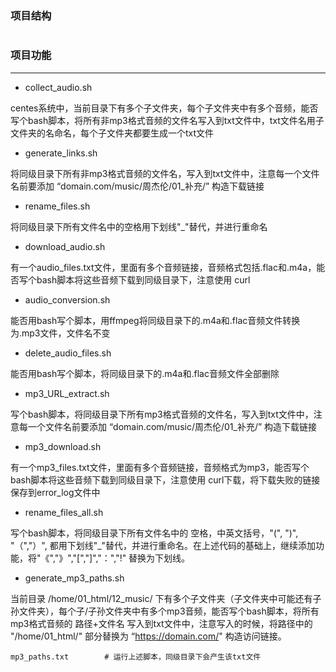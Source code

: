 ### 项目结构
```

```


### 项目功能
---

- collect_audio.sh  

centes系统中，当前目录下有多个子文件夹，每个子文件夹中有多个音频，能否写个bash脚本，将所有非mp3格式音频的文件名写入到txt文件中，txt文件名用子文件夹的名命名，每个子文件夹都要生成一个txt文件

- generate_links.sh

将同级目录下所有非mp3格式音频的文件名，写入到txt文件中，注意每一个文件名前要添加 “domain.com/music/周杰伦/01_补充/” 构造下载链接

- rename_files.sh

将同级目录下所有文件名中的空格用下划线"_"替代，并进行重命名

- download_audio.sh

有一个audio_files.txt文件，里面有多个音频链接，音频格式包括.flac和.m4a，能否写个bash脚本将这些音频下载到同级目录下，注意使用 curl

- audio_conversion.sh

能否用bash写个脚本，用ffmpeg将同级目录下的.m4a和.flac音频文件转换为.mp3文件，文件名不变

- delete_audio_files.sh

能否用bash写个脚本，将同级目录下的.m4a和.flac音频文件全部删除

- mp3_URL_extract.sh

写个bash脚本，将同级目录下所有mp3格式音频的文件名，写入到txt文件中，注意每一个文件名前要添加 “domain.com/music/周杰伦/01_补充/” 构造下载链接

- mp3_download.sh

有一个mp3_files.txt文件，里面有多个音频链接，音频格式为mp3，能否写个bash脚本将这些音频下载到同级目录下，注意使用 curl下载，将下载失败的链接保存到error_log文件中

- rename_files_all.sh

写个bash脚本，将同级目录下所有文件名中的 空格，中英文括号，"(", ")", "（","）", 都用下划线"_"替代，并进行重命名。在上述代码的基础上，继续添加功能，将"《","》","[","]","：","!" 替换为下划线。

- generate_mp3_paths.sh

当前目录 /home/01_html/12_music/ 下有多个子文件夹（子文件夹中可能还有子孙文件夹），每个子/子孙文件夹中有多个mp3音频，能否写个bash脚本，将所有mp3格式音频的  路径+文件名   写入到txt文件中，注意写入的时候，将路径中的 "/home/01_html/"  部分替换为 “https://domain.com/"  构造访问链接。

```
mp3_paths.txt        # 运行上述脚本，同级目录下会产生该txt文件

```
